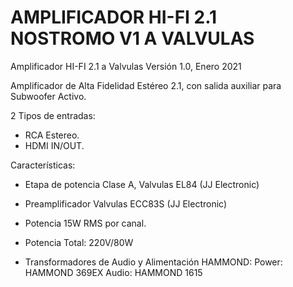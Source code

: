 ﻿# AMPLIFICADOR HI-FI 2.1 NOSTROMO V1 A VALVULAS
Amplificador HI-FI 2.1 a Valvulas
Versión 1.0, Enero 2021

Amplificador de Alta Fidelidad Estéreo 2.1, con salida auxiliar para Subwoofer Activo.

2 Tipos de entradas:
- RCA Estereo.
- HDMI IN/OUT.

Características:
- Etapa de potencia Clase A, Valvulas EL84 (JJ Electronic)
- Preamplificador Valvulas ECC83S (JJ Electronic)
- Potencia 15W RMS por canal.
- Potencia Total: 220V/80W
 
- Transformadores de Audio y Alimentación HAMMOND:
Power: HAMMOND 369EX
Audio: HAMMOND 1615

